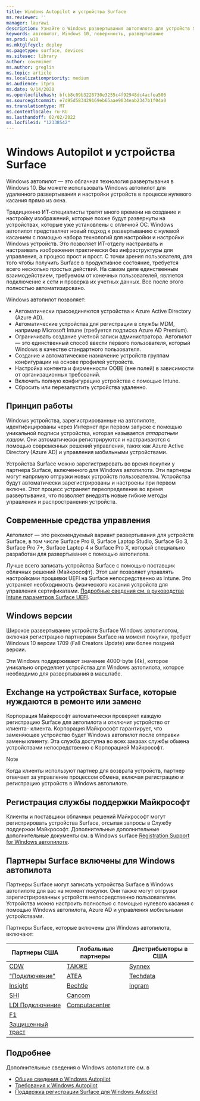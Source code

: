 ```yaml
---
title: Windows Autopilot и устройства Surface
ms.reviewer: ''
manager: laurawi
description: Узнайте о Windows развертывания автопилота для устройств Surface.
keywords: автопилот, Windows 10, поверхность, развертывание
ms.prod: w10
ms.mktglfcycl: deploy
ms.pagetype: surface, devices
ms.sitesec: library
author: coveminer
ms.author: greglin
ms.topic: article
ms.localizationpriority: medium
ms.audience: itpro
ms.date: 9/14/2020
ms.openlocfilehash: bfcb8c09b3228730e3255c4f92948dc4acfea506
ms.sourcegitcommit: e7d95d583429169eb65aae9034eab2347b1f04a0
ms.translationtype: MT
ms.contentlocale: ru-RU
ms.lasthandoff: 02/02/2022
ms.locfileid: "12338542"
---
```

# <a name="windows-autopilot-and-surface-devices"></a>Windows Autopilot и устройства Surface

Windows автопилот — это облачная технология развертывания в Windows 10. Вы можете использовать Windows автопилот для удаленного развертывания и настройки устройств в процессе нулевого касания прямо из окна.

Традиционно ИТ-специалисты тратят много времени на создание и настройку изображений, которые позже будут развернуты на устройствах, которые уже установлены с отличной ОС. Windows автопилот представляет новый подход к развертыванию с нулевой касанием с помощью набора технологий для настройки и настройки Windows устройств. Это позволяет ИТ-отделу настраивать и настраивать изображения практически без инфраструктуры для управления, а процесс прост и прост. С точки зрения пользователя, для того чтобы получить Surface в продуктивное состояние, требуется всего несколько простых действий. На самом деле единственным взаимодействием, требуемом от конечных пользователей, является подключение к сети и проверка их учетных данных. Все после этого полностью автоматизировано.

Windows автопилот позволяет:

- Автоматически присоединяются устройства к Azure Active Directory (Azure AD).
- Автоматические устройства для регистрации в службы MDM, например Microsoft Intune (требуется подписка Azure AD Premium).
- Ограничивать создание учетной записи администратора. Автопилот — это единственный способ ввести первого пользователя, который Windows в качестве стандартного пользователя.
- Создание и автоматическое назначение устройств группам конфигурации на основе профилей устройств.
- Настройка контента и фирменности OOBE (вне полей) в зависимости от организационных требований.
- Включить полную конфигурацию устройства с помощью Intune.
- Сбросить или перезапустить устройства удаленно.

## <a name="how-it-works"></a>Принцип работы

Windows устройства, зарегистрированные на автопилоте, идентифицированы через Интернет при первом запуске с помощью уникальной подписи устройства, которая называется *аппаратным хашом*. Они автоматически регистрируются и настраиваются с помощью современных решений управления, таких как Azure Active Directory (Azure AD) и управления мобильными устройствами.

Устройства Surface можно зарегистрировать во время покупки у партнера Surface, включенного для Windows автопилота. Эти партнеры могут напрямую отгрузки новых устройств пользователям. Устройства будут автоматически зарегистрированы и настроены при первом включе. Этот процесс устраняет переопределение во время развертывания, что позволяет внедрять новые гибкие методы управления и распространения устройств.

## <a name="modern-management"></a>Современные средства управления

Автопилот — это рекомендуемый вариант развертывания для устройств Surface, в том числе Surface Pro 8, Surface Laptop Studio, Surface Go 3, Surface Pro 7+, Surface Laptop 4 и Surface Pro X, который специально разработан для развертывания с помощью автопилота.

 Лучше всего записать устройства Surface с помощью поставщик облачных решений (Майкрософт). Этот шаг позволяет управлять настройками прошивки UEFI на Surface непосредственно из Intune. Это устраняет необходимость физического касания устройств для управления сертификатами. [Подробные сведения см. в руководстве Intune параметров Surface UEFI](surface-manage-dfci-guide.md).

## <a name="windows-version-considerations"></a>Windows версии

Широкое развертывание устройств Surface Windows автопилотом, включая регистрацию партнерами Surface на момент покупки, требует Windows 10 версии 1709 (Fall Creators Update) или более поздней версии.

Эти Windows поддерживают значение 4000-byte (4k), которое уникально определяет устройства для Windows автопилота, которое необходимо для развертывания в масштабе.

## <a name="exchange-experience-on-surface-devices-in-need-of-repair-or-replacement"></a>Exchange на устройствах Surface, которые нуждаются в ремонте или замене

Корпорация Майкрософт автоматически проверяет каждую регистрацию Surface для автопилота и отключит устройство от клиента- клиента.  Корпорация Майкрософт гарантирует, что заменяющее устройство будет Windows автопилот после отправки замены клиенту. Эта служба доступна во всех заказах службы обмена устройствами непосредственно с Корпорацией Майкрософт.

> [!NOTE]
> Когда клиенты используют партнер для возврата устройств, партнер отвечает за управление процессом обмена, включая регистрацию и регистрацию устройств в Windows автопилоте.

## <a name="microsoft-support-registration"></a>Регистрация службы поддержки Майкрософт

Клиенты и поставщики облачных решений Майкрософт могут регистрировать устройства Surface, отсылая запросы в Службу поддержки Майкрософт. Дополнительные дополнительные дополнительные документы см. в Windows surface [Registration Support for Windows автопилоте](surface-autopilot-registration-support.md).

## <a name="surface-partners-enabled-for-windows-autopilot"></a>Партнеры Surface включены для Windows автопилота

Партнеры Surface могут записать устройства Surface в Windows автопилоте для вас на момент покупки. Они также могут отгрузки зарегистрированных устройств непосредственно пользователям. Устройства можно настроить полностью с помощью нулевого касания с помощью Windows автопилота, Azure AD и управления мобильными устройствами.

Партнеры Surface, которые включены для Windows автопилота, включают:

| Партнеры США | Глобальные партнеры | Дистрибьюторы в США |
|--------------|---------------|-------------------|
|  [CDW](https://www.cdw.com/) |  [ТАКЖЕ](https://www.also.com/ec/cms5/da_2800/2800-msportal/products-and-solutions/surface/surface-is-more/surface-and-wa/index.jsp) |  [Synnex](https://www.synnexcorp.com/us/microsoft/surface-autopilot/)  |
|  ["Подключение"](https://www.connection.com/brand/microsoft/microsoft-surface)   |  [ATEA](https://www.atea.com/) |  [Techdata](https://www.techdata.com/)  |
|  [Insight](https://www.insight.com/en_US/buy/partner/microsoft/surface/windows-autopilot.html)  |  [Bechtle](https://www.bechtle.com/marken/microsoft/microsoft-windows-autopilot) |  [Ingram](https://go.microsoft.com/fwlink/p/?LinkID=2128954)   |
|  [SHI](https://www.shi.com/Surface) |  [Cancom](https://www.cancom.de/) |    |
|  [LDI Подключение](https://www.myldi.com/managed-it/)  |  [Computacenter](https://www.computacenter.com/uk) |    |
|  [F1](https://www.functiononeit.com/#empower)  |   |  |
|  [Защищенный траст](https://go.microsoft.com/fwlink/p/?LinkID=2129005) | | |

## <a name="learn-more"></a>Подробнее

Дополнительные сведения о Windows автопилоте см. в

- [Общие сведения о Windows Autopilot](/windows/deployment/windows-autopilot/windows-10-autopilot)
- [Требования к Windows Autopilot](/windows/deployment/windows-autopilot/windows-autopilot-requirements)
- [Поддержка регистрации Surface для Windows Autopilot](surface-autopilot-registration-support.md)
